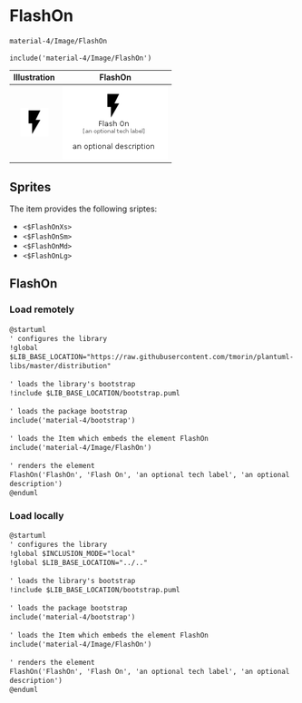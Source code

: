 # FlashOn


```text
material-4/Image/FlashOn
```

```text
include('material-4/Image/FlashOn')
```



| Illustration | FlashOn |
| :---: | :---: |
| ![illustration for Illustration](../../material-4/Image/FlashOn.png) | ![illustration for FlashOn](../../material-4/Image/FlashOn.Local.png) |



## Sprites
The item provides the following sriptes:

- `<$FlashOnXs>`
- `<$FlashOnSm>`
- `<$FlashOnMd>`
- `<$FlashOnLg>`





## FlashOn

### Load remotely
```plantuml
@startuml
' configures the library
!global $LIB_BASE_LOCATION="https://raw.githubusercontent.com/tmorin/plantuml-libs/master/distribution"

' loads the library's bootstrap
!include $LIB_BASE_LOCATION/bootstrap.puml

' loads the package bootstrap
include('material-4/bootstrap')

' loads the Item which embeds the element FlashOn
include('material-4/Image/FlashOn')

' renders the element
FlashOn('FlashOn', 'Flash On', 'an optional tech label', 'an optional description')
@enduml
```

### Load locally
```plantuml
@startuml
' configures the library
!global $INCLUSION_MODE="local"
!global $LIB_BASE_LOCATION="../.."

' loads the library's bootstrap
!include $LIB_BASE_LOCATION/bootstrap.puml

' loads the package bootstrap
include('material-4/bootstrap')

' loads the Item which embeds the element FlashOn
include('material-4/Image/FlashOn')

' renders the element
FlashOn('FlashOn', 'Flash On', 'an optional tech label', 'an optional description')
@enduml
```

